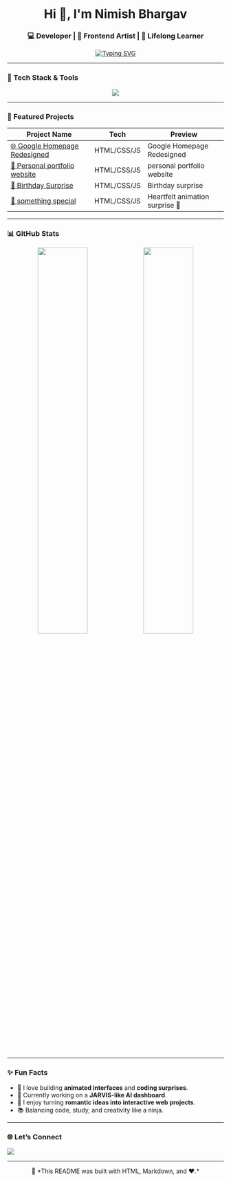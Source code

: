<h1 align="center">Hi 👋, I'm Nimish Bhargav</h1>
<h3 align="center">💻 Developer | 🎨 Frontend Artist | 🚀 Lifelong Learner</h3>

<p align="center">
 <a href="https://git.io/typing-svg"><img src="https://readme-typing-svg.demolab.com?font=Fira+Code&pause=1000&color=00FFAA&center=true&random=true&width=435&lines=Turning+ideas+into+code+++%F0%9F%92%A1;Rafting+interactive+web+experience;Building+AI-Powered+Projects." alt="Typing SVG" /></a>
</p>

---

### 🔧 Tech Stack & Tools

<p align="center">
  <img src="https://skillicons.dev/icons?i=html,css,js,python,github,vscode" />
</p>

---

### 🚀 Featured Projects

| Project Name | Tech | Preview |
|--------------|------|---------|
| [🌐 Google Homepage Redesigned](https://google-homepage-lovat-chi.vercel.app/) | HTML/CSS/JS | Google Homepage Redesigned 
| [📄 Personal portfolio website](https://nimish-bhargav.vercel.app/) | HTML/CSS/JS |personal portfolio website |
| [🎂 Birthday Surprise ](https://birthday-lime-theta.vercel.app/) | HTML/CSS/JS | Birthday surprise |
| [🎁 something special](https://something-special-bay.vercel.app/) | HTML/CSS/JS | Heartfelt animation surprise 💖 |

---

### 📊 GitHub Stats

<p align="center">
  <img width="48%" src="https://github-readme-stats.vercel.app/api?username=Nimishbhargav&show_icons=true&theme=tokyonight" />
  <img width="48%" src="https://github-readme-streak-stats.herokuapp.com?user=Nimishbhargav&theme=tokyonight" />
</p>

---

### ✨ Fun Facts
- 🌌 I love building **animated interfaces** and **coding surprises**.
- 🧠 Currently working on a **JARVIS-like AI dashboard**.
- 🧩 I enjoy turning **romantic ideas into interactive web projects**.
- 📚 Balancing code, study, and creativity like a ninja.

---

### 🌐 Let’s Connect

<p align="center">
  
  <a href="mailto:YOUR_EMAIL@gmail.com"><img src="https://img.shields.io/badge/Gmail-white?style=for-the-badge&logo=gmail" /></a>
</p>

---

<p align="center">
  🧠 *This README was built with HTML, Markdown, and ❤️.*
</p>
